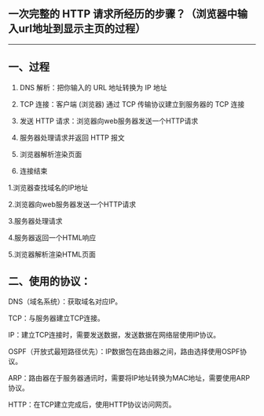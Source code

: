 

## 一次完整的 HTTP 请求所经历的步骤？（**浏览器中输入url地址到显示主页的过程**）

------



## **一、过程**

1. DNS 解析：把你输入的 URL 地址转换为 IP 地址

2. TCP 连接：客户端 (浏览器) 通过 TCP 传输协议建立到服务器的 TCP 连接

3. 发送 HTTP 请求：浏览器向web服务器发送一个HTTP请求

4. 服务器处理请求并返回 HTTP 报文

5. 浏览器解析渲染页面

6. 连接结束

   

1.浏览器查找域名的IP地址

2.浏览器向web服务器发送一个HTTP请求

3.服务器处理请求

4.服务器返回一个HTML响应

5.浏览器解析渲染HTML页面



## **二、使用的协议：**

DNS（域名系统）：获取域名对应IP。

TCP：与服务器建立TCP连接。

IP：建立TCP连接时，需要发送数据，发送数据在网络层使用IP协议。

OSPF（开放式最短路径优先）：IP数据包在路由器之间，路由选择使用OSPF协议。

ARP：路由器在于服务器通讯时，需要将IP地址转换为MAC地址，需要使用ARP协议。

HTTP：在TCP建立完成后，使用HTTP协议访问网页。